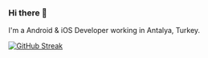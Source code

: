 ### Hi there 👋

I'm a Android & iOS Developer working in Antalya, Turkey.

[![GitHub Streak](https://streak-stats.demolab.com/?user=ealtaca)](https://git.io/streak-stats)

<!--
**ealtaca/ealtaca** is a ✨ _special_ ✨ repository because its `README.md` (this file) appears on your GitHub profile.

Here are some ideas to get you started:

- 🔭 I’m currently working on ...
- 🌱 I’m currently learning ...
- 👯 I’m looking to collaborate on ...
- 🤔 I’m looking for help with ...
- 💬 Ask me about ...
- 📫 How to reach me: ...
- 😄 Pronouns: ...
- ⚡ Fun fact: ...
-->
